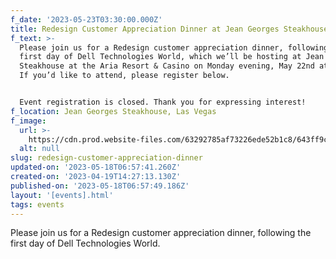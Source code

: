 ```yaml
---
f_date: '2023-05-23T03:30:00.000Z'
title: Redesign Customer Appreciation Dinner at Jean Georges Steakhouse
f_text: >-
  Please join us for a Redesign customer appreciation dinner, following the
  first day of Dell Technologies World, which we’ll be hosting at Jean Georges
  Steakhouse at the Aria Resort & Casino on Monday evening, May 22nd at 8:30 PM.
  If you’d like to attend, please register below.


  Event registration is closed. Thank you for expressing interest!
f_location: Jean Georges Steakhouse, Las Vegas
f_image:
  url: >-
    https://cdn.prod.website-files.com/63292785af73226ede52b1c8/643ff9c183635d6ee344bf69_jean-gerges.avif
  alt: null
slug: redesign-customer-appreciation-dinner
updated-on: '2023-05-18T06:57:41.260Z'
created-on: '2023-04-19T14:27:13.130Z'
published-on: '2023-05-18T06:57:49.186Z'
layout: '[events].html'
tags: events
---
```


Please join us for a Redesign customer appreciation dinner, following the first day of Dell Technologies World.

‍
